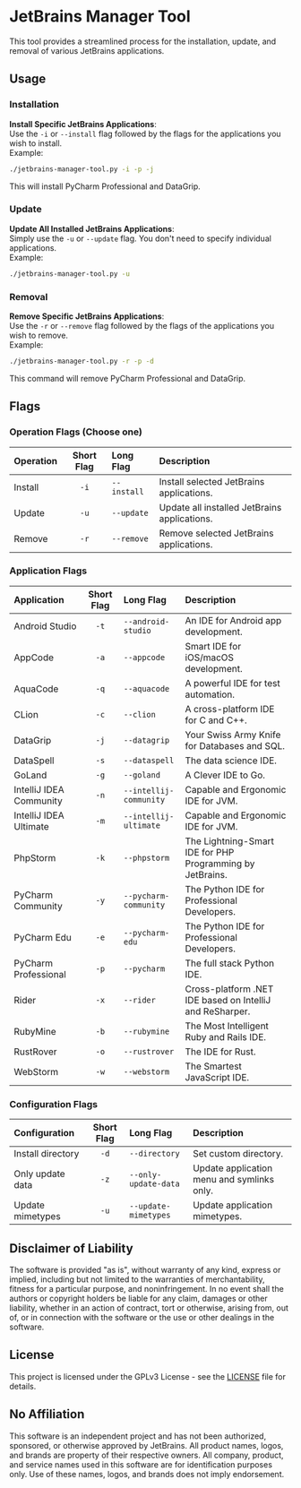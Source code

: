# JetBrains Manager Tool

This tool provides a streamlined process for the installation, update, and removal of various JetBrains applications.
  
## Usage

### Installation

**Install Specific JetBrains Applications**:  
Use the `-i` or `--install` flag followed by the flags for the applications you wish to install.  
Example:  
   ```bash
   ./jetbrains-manager-tool.py -i -p -j
   ```
This will install PyCharm Professional and DataGrip.

### Update

**Update All Installed JetBrains Applications**:  
Simply use the `-u` or `--update` flag. You don't need to specify individual applications.  
Example:  
   ```bash
   ./jetbrains-manager-tool.py -u
   ```

### Removal
**Remove Specific JetBrains Applications**:  
Use the `-r` or `--remove` flag followed by the flags of the applications you wish to remove.  
Example:  
   ```bash
   ./jetbrains-manager-tool.py -r -p -d
   ```
This command will remove PyCharm Professional and DataGrip.
  
## Flags

### Operation Flags (Choose one)

| Operation | Short Flag | Long Flag                | Description                                  |
|:----------|:----------:|:-------------------------|:---------------------------------------------|
| Install   |    `-i`    | `--install`              | Install selected JetBrains applications.     |
| Update    |    `-u`    | `--update`               | Update all installed JetBrains applications. |
| Remove    |    `-r`    | `--remove`               | Remove selected JetBrains applications.      |

### Application Flags

| Application               | Short Flag | Long Flag                | Description                                               |
|:--------------------------|:----------:|:-------------------------|:----------------------------------------------------------|
| Android Studio            |    `-t`    | `--android-studio`       | An IDE for Android app development.                       |
| AppCode                   |    `-a`    | `--appcode`              | Smart IDE for iOS/macOS development.                      |
| AquaCode                  |    `-q`    | `--aquacode`             | A powerful IDE for test automation.                       |
| CLion                     |    `-c`    | `--clion`                | A cross-platform IDE for C and C++.                       |
| DataGrip                  |    `-j`    | `--datagrip`             | Your Swiss Army Knife for Databases and SQL.              |
| DataSpell                 |    `-s`    | `--dataspell`            | The data science IDE.                                     |
| GoLand                    |    `-g`    | `--goland`               | A Clever IDE to Go.                                       |
| IntelliJ IDEA Community   |    `-n`    | `--intellij-community`   | Capable and Ergonomic IDE for JVM.                        |
| IntelliJ IDEA Ultimate    |    `-m`    | `--intellij-ultimate`    | Capable and Ergonomic IDE for JVM.                        |
| PhpStorm                  |    `-k`    | `--phpstorm`             | The Lightning-Smart IDE for PHP Programming by JetBrains. |
| PyCharm Community         |    `-y`    | `--pycharm-community`    | The Python IDE for Professional Developers.               |
| PyCharm Edu               |    `-e`    | `--pycharm-edu`          | The Python IDE for Professional Developers.               |
| PyCharm Professional      |    `-p`    | `--pycharm`              | The full stack Python IDE.                                |
| Rider                     |    `-x`    | `--rider`                | Cross-platform .NET IDE based on IntelliJ and ReSharper.  |
| RubyMine                  |    `-b`    | `--rubymine`             | The Most Intelligent Ruby and Rails IDE.                  |
| RustRover                 |    `-o`    | `--rustrover`            | The IDE for Rust.                                         |
| WebStorm                  |    `-w`    | `--webstorm`             | The Smartest JavaScript IDE.                              |

### Configuration Flags

| Configuration             | Short Flag | Long Flag                | Description                                                |
|:--------------------------|:----------:|:-------------------------|:-----------------------------------------------------------|
| Install directory         |    `-d`    | `--directory`            | Set custom directory.                                      |
| Only update data          |    `-z`    | `--only-update-data`     | Update application menu and symlinks only.                 |
| Update mimetypes          |    `-u`    | `--update-mimetypes`     | Update application mimetypes.                              |
  
## Disclaimer of Liability

The software is provided "as is", without warranty of any kind, express or implied, including but not limited to the warranties of merchantability, fitness for a particular purpose, and noninfringement. In no event shall the authors or copyright holders be liable for any claim, damages or other liability, whether in an action of contract, tort or otherwise, arising from, out of, or in connection with the software or the use or other dealings in the software.
  
## License

This project is licensed under the GPLv3 License - see the [LICENSE](LICENSE) file for details.
  
## No Affiliation
  
This software is an independent project and has not been authorized, sponsored, or otherwise approved by JetBrains. All product names, logos, and brands are property of their respective owners. All company, product, and service names used in this software are for identification purposes only. Use of these names, logos, and brands does not imply endorsement.
